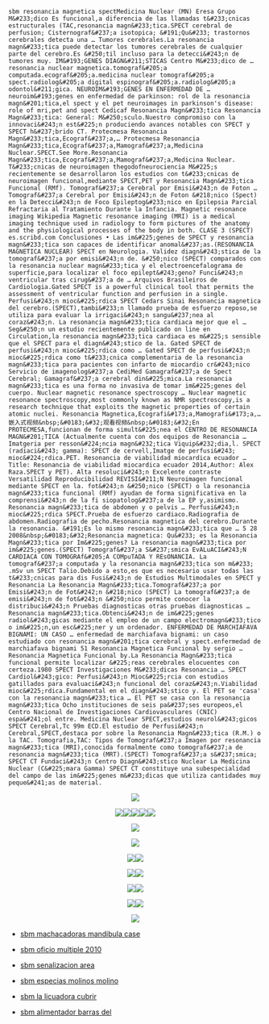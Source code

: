 
```
sbm resonancia magnetica spectMedicina Nuclear (MN) Eresa Grupo M&#233;dico Es funcional,a diferencia de las llamadas t&#233;cnicas estructurales (TAC,resonancia magn&#233;tica.SPECT cerebral de perfusion; Cisternograf&#237;a isotopica; &#191;Qu&#233; trastornos cerebrales detecta una … Tumores cerebrales.La resonancia magn&#233;tica puede detectar los tumores cerebrales de cualquier parte del cerebro.Es &#250;til incluso para la detecci&#243;n de tumores muy. IM&#193;GENES DIAGN&#211;STICAS Centro M&#233;dico de … resonancia nuclear magnetica.tomograf&#205;a computada.ecograf&#205;a.medicina nuclear tomograf&#205;a spect.radiolog&#205;a digital espinograf&#205;a.radiolog&#205;a odontol&#211;gica. NEUROIM&#193;GENES EN ENFERMEDAD DE … neuroim&#193;genes en enfermedad de parkinson: rol de la resonancia magn&#201;tica,el spect y el pet neuroimages in parkinson's disease: role of mri,pet and spect Cedicaf Resonancia Magn&#233;tica Resonancia Magn&#233;tica: General: M&#250;sculo.Nuestro compromiso con la innovaci&#243;n est&#225;n produciendo avances notables con SPECT y SPECT h&#237;brido CT. Protecmesa Resonancia Magn&#233;tica,Ecograf&#237;a,… Protecmesa Resonancia Magn&#233;tica,Ecograf&#237;a,Mamograf&#237;a,Medicina Nuclear.SPECT.See More.Resonancia Magn&#233;tica,Ecograf&#237;a,Mamograf&#237;a,Medicina Nuclear. T&#233;cnicas de neuroimagen thegodofneurociencia M&#225;s recientemente se desarrollaron los estudios con t&#233;cnicas de neuroimagen funcional,mediante SPECT,PET y Resonancia Magn&#233;tica Funcional (RMf). Tomograf&#237;a Cerebral por Emisi&#243;n de Foton … Tomograf&#237;a Cerebral por Emisi&#243;n de Foton &#218;nico (Spect) en la Detecci&#243;n de Foco Epileptog&#233;nico en Epilepsia Parcial Refractaria al Tratamiento Durante la Infancia. Magnetic resonance imaging Wikipedia Magnetic resonance imaging (MRI) is a medical imaging technique used in radiology to form pictures of the anatomy and the physiological processes of the body in both. CLASE 3 (SPECT) es.scribd.com Conclusiones • Las im&#225;genes de SPECT y resonancia magn&#233;tica son capaces de identificar anomal&#237;as.(RESONANCIA MAGNETICA NUCLEAR) SPECT en Neurologia. Validez diagn&#243;stica de la tomograf&#237;a por emisi&#243;n de. &#250;nico (SPECT) comparados con la resonancia nuclear magn&#233;tica y el electroencefalograma de superficie,para localizar el foco epilept&#243;geno? Funci&#243;n ventricular tras cirug&#237;a de … Arquivos Brasileiros de Cardiologia.Gated SPECT is a powerful clinical tool that permits the assessment of ventricular function and perfusion in a single. Perfusi&#243;n mioc&#225;rdica SPECT Cedars Sinai Resonancia magnetica del cerebro.(SPECT),tambi&#233;n llamado prueba de esfuerzo reposo,se utiliza para evaluar la irrigaci&#243;n sangu&#237;nea al coraz&#243;n. La resonancia magn&#233;tica cardiaca mejor que el … Seg&#250;n un estudio recientemente publicado on line en Circulation,la resonancia magn&#233;tica cardiaca es m&#225;s sensible que el SPECT para el diagn&#243;stico de la. Gated SPECT de perfusi&#243;n mioc&#225;rdica como … Gated SPECT de perfusi&#243;n mioc&#225;rdica como t&#233;cnica complementaria de la resonancia magn&#233;tica para pacientes con infarto de miocardio cr&#243;nico Servicio de imagenolog&#237;a CediMed Gamagraf&#237;a de Spect Cerebral; Gamagraf&#237;a cerebral din&#225;mica.La resonancia magn&#233;tica es una forma no invasiva de tomar im&#225;genes del cuerpo. Nuclear magnetic resonance spectroscopy … Nuclear magnetic resonance spectroscopy,most commonly known as NMR spectroscopy,is a research technique that exploits the magnetic properties of certain atomic nuclei. Resonancia Magnetica,Ecografi&#173;a,Mamografi&#173;a,… 嵌入式视频&nbsp;&#0183;&#32;观看视频&nbsp;&#0183;&#32;En PROTECMESA,funcionan de forma simult&#225;nea el CENTRO DE RESONANCIA MAGN&#201;TICA (Actualmente cuenta con dos equipos de Resonancia … Imatgeria per resson&#224;ncia magn&#232;tica Viquip&#232;dia,l. SPECT (radiaci&#243; gamma): SPECT de cervell,Imatge de perfusi&#243; mioc&#224;rdica.PET. Resonancia de viabilidad miocardica ecuador … Title: Resonancia de viabilidad miocardica ecuador 2014,Author: Alex Raza.SPECT y PET). Alta resoluci&#243;n Excelente contraste Versatilidad Reproducibilidad REVISI&#211;N Neuroimagen funcional mediante SPECT en la. fot&#243;n &#250;nico (SPECT) o la resonancia magn&#233;tica funcional (RMf) ayudan de forma significativa en la comprensi&#243;n de la fi siopatolog&#237;a de la EP y,asimismo. Resonancia magn&#233;tica de abdomen y o pelvis … Perfusi&#243;n mioc&#225;rdica SPECT.Prueba de esfuerzo cardiaco.Radiografia de abdomen.Radiografia de pecho.Resonancia magnetica del cerebro.Durante la resonancia. &#191;Es lo mismo resonancia magn&#233;tica que … 5 28 2008&nbsp;&#0183;&#32;Resonancia magnetica: Qu&#233; es la Resonancia Magn&#233;tica por Im&#225;genes? La resonancia magn&#233;tica por im&#225;genes.(SPECT) Tomograf&#237;a S&#237;smica EvALuACI&#243;N CARDIACA CON TOMOGRAf&#205;A COMpuTADA Y REsONANCIA. La tomograf&#237;a computada y la resonancia magn&#233;tica son m&#233; .mSv un SPECT Talio.Debido a esto,es que es necesario usar todas las t&#233;cnicas para dis Fusi&#243;n de Estudios Multimodales en SPECT y Resonancia La Resonancia Magn&#233;tica.Tomograf&#237;a por Emisi&#243;n de Fot&#242;n &#218;nico (SPECT) La tomograf&#237;a de emisi&#243;n de fot&#243;n &#250;nico permite conocer la distribuci&#243;n Pruebas diagnosticas otras pruebas diagnosticas … Resonancia magn&#233;tica.Obtenci&#243;n de im&#225;genes radiol&#243;gicas mediante el empleo de un campo electromagn&#233;tico o im&#225;n,un esc&#225;ner y un ordenador. ENFERMEDAD DE MARCHIAFAVA BIGNAMI: UN CASO … enfermedad de marchiafava bignami: un caso estudiado con resonancia magn&#201;tica cerebral y spect.enfermedad de marchiafava bignami 51 Resonancia Magnetica Funcional by sergio … Resonancia Magnetica Funcional by.La Resonancia Magn&#233;tica funcional permite localizar &#225;reas cerebrales elocuentes con certeza.1980 SPECT Investigaciones M&#233;dicas Resonancia … SPECT Cardiol&#243;gico: Perfusi&#243;n Mioc&#225;rcia con estudios gatillados para evaluaci&#243;n funcional del coraz&#243;n.Viabilidad mioc&#225;rdica.Fundamental en el diagn&#243;stico y. El PET se 'casa' con la resonancia magn&#233;tica … El PET se casa con la resonancia magn&#233;tica Ocho instituciones de seis pa&#237;ses europeos,el Centro Nacional de Investigaciones Cardiovasculares (CNIC) espa&#241;ol entre. Medicina Nuclear SPECT,estudios neurol&#243;gicos SPECT Cerebral,Tc 99m ECD.El estudio de Perfusi&#243;n Cerebral,SPECT,destaca por sobre la Resonancia Magn&#233;tica (R.M.) o la TAC. Tomografia,TAC: Tipos de Tomograf&#237;a Imagen por resonancia magn&#233;tica (MRI),conocida formalmente como tomograf&#237;a de resonancia magn&#233;tica (MRT).(SPECT) Tomograf&#237;a s&#237;smica; SPECT CT Fundaci&#243;n Centro Diagn&#243;stico Nuclear La Medicina Nuclear (C&#225;mara Gamma) SPECT CT constituye una subespecialidad del campo de las im&#225;genes m&#233;dicas que utiliza cantidades muy peque&#241;as de material. 
```

<div align="center">

<a href="https://es-crusher.shibang-china.com/github&k=sbm+resonancia+magnetica+spect"><img src="https://static.shibang-china.com/es/crusher/logo.jpg"></a>

<a href="https://es-crusher.shibang-china.com/github&k=sbm+resonancia+magnetica+spect"><img src="https://static.shibang-china.com/es/crusher/index.jpg"></a><a href="https://es-crusher.shibang-china.com/material.htmlgithub&k=sbm+resonancia+magnetica+spect"><img src="https://static.shibang-china.com/es/crusher/material.jpg"></a><a href="https://es-crusher.shibang-china.com/application.htmlgithub&k=sbm+resonancia+magnetica+spect"><img src="https://static.shibang-china.com/es/crusher/application.jpg"></a><a href="https://es-crusher.shibang-china.com/aboutus.htmlgithub&k=sbm+resonancia+magnetica+spect"><img src="https://static.shibang-china.com/es/crusher/aboutus.jpg"></a><a href="https://es-crusher.shibang-china.com/contact.htmlgithub&k=sbm+resonancia+magnetica+spect"><img src="https://static.shibang-china.com/es/crusher/contact.jpg"></a>

<a href="https://es-crusher.shibang-china.com/github&k=sbm+resonancia+magnetica+spect"><img src="https://static.shibang-china.com/es/crusher/banner.jpg"></a>

<a href="https://swt.shibang-china.com/github&k=sbm+resonancia+magnetica+spect"><img src="https://static.shibang-china.com/es/crusher/text.jpg"></a>

<a href="https://swt.shibang-china.com/github&k=sbm+resonancia+magnetica+spect"><img src="https://static.shibang-china.com/es/crusher/chat.jpg"></a><a href="https://es-crusher.shibang-china.com/contact.htmlgithub&k=sbm+resonancia+magnetica+spect"><img src="https://static.shibang-china.com/es/crusher/message.jpg"></a>

<a href="https://es-crusher.shibang-china.com/products/pe.htmlgithub&k=sbm+resonancia+magnetica+spect"><img src="https://static.shibang-china.com/es/crusher/pe.jpg"></a><a href="https://es-crusher.shibang-china.com/products/pf.htmlgithub&k=sbm+resonancia+magnetica+spect"><img src="https://static.shibang-china.com/es/crusher/pf.jpg"></a>

<a href="https://es-crusher.shibang-china.com/products/hpt.htmlgithub&k=sbm+resonancia+magnetica+spect"><img src="https://static.shibang-china.com/es/crusher/hpt.jpg"></a><a href="https://es-crusher.shibang-china.com/products/vsi.htmlgithub&k=sbm+resonancia+magnetica+spect"><img src="https://static.shibang-china.com/es/crusher/vsi.jpg"></a>

<a href="https://es-crusher.shibang-china.com/products/klv.htmlgithub&k=sbm+resonancia+magnetica+spect"><img src="https://static.shibang-china.com/es/crusher/klv.jpg"></a><a href="https://es-crusher.shibang-china.com/products/portable.htmlgithub&k=sbm+resonancia+magnetica+spect"><img src="https://static.shibang-china.com/es/crusher/portable.jpg"></a>

<a href="https://swt.shibang-china.com/github&k=sbm+resonancia+magnetica+spect"><img src="https://static.shibang-china.com/es/crusher/case.jpg"></a>

</div>


* [sbm machacadoras mandibula case](sbm%20machacadoras%20mandibula%20case.md)

* [sbm oficio multiple 2010](sbm%20oficio%20multiple%202010.md)

* [sbm senalizacion area](sbm%20senalizacion%20area.md)

* [sbm especias molinos molino](sbm%20especias%20molinos%20molino.md)

* [sbm la licuadora cubrir](sbm%20la%20licuadora%20cubrir.md)

* [sbm alimentador barras del](sbm%20alimentador%20barras%20del.md)